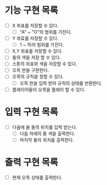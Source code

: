 # 기능 구현 목록
- [ ] X 좌표를 저장할 수 있다.
  - [ ] "A" ~ "O"의 범위를 가진다.
- [ ] Y 좌료를 저장할 수 있다.
  - [ ] 1 ~ 15의 범위를 가진다.
- [ ] X,Y 좌표를 저장할 수 있다.
- [ ] 돌의 색을 저장 할 수 있다.
- [ ] 스톤의 좌표와 색을 저장할 수 있다.
- [ ] 오목 판을 구현한다.
- [ ] 오목의 규칙을 정할 수 있다.
  - [ ] 오목 판을 입력 받아 규칙의 상태를 반환한다.
- [ ] 플레이어들이 오목을 플레이 할 수 있다.

# 입력 구현 목록
- [ ] 다음에 둘 돌의 위치를 입력 받는다.
  - [ ] 다음 차례의 돌 색을 출력한다.
  - [ ] 마지막 돌의 위치를 출력한다.

# 출력 구현 목록
 - [ ] 현재 오목 상태를 출력한다.